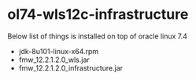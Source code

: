# ol74-wls12c-infrastructure

Below list of things is installed on top of oracle linux 7.4
- jdk-8u101-linux-x64.rpm
- fmw_12.2.1.2.0_wls.jar
- fmw_12.2.1.2.0_infrastructure.jar